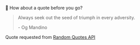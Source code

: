 📣 How about a quote before you go?

> Always seek out the seed of triumph in every adversity.
>
> <p>- Og Mandino</p>

Quote requested from [Random Quotes API](https://github.com/lukePeavey/quotable)
